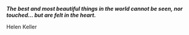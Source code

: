 _**The best and most beautiful things in the world cannot be seen, nor touched... but are felt in the heart.**_

Helen Keller